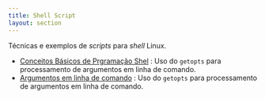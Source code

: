 ```yaml
---
title: Shell Script
layout: section
---
```


Técnicas e exemplos de _scripts_ para _shell_ Linux.

* [Conceitos Básicos de Prgramação Shel](code-structures)
    : Uso do `getopts` para processamento de argumentos em linha de comando.
* [Argumentos em linha de comando](bash-getopts)
    : Uso do `getopts` para processamento de argumentos em linha de comando.
